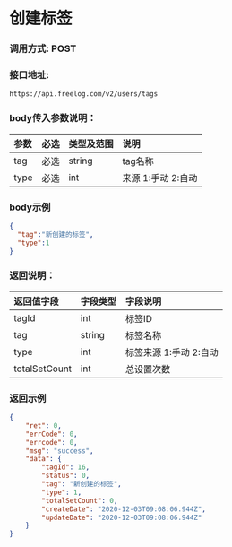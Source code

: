 # 创建标签

### 调用方式: POST

### 接口地址:

```
https://api.freelog.com/v2/users/tags
```

### body传入参数说明：

| 参数 | 必选 | 类型及范围 | 说明 |
| :--- | :--- | :--- | :--- |
|tag|必选|string|tag名称|
|type|必选|int|来源 1:手动 2:自动|


### body示例

```json
{
  "tag":"新创建的标签",
  "type":1
}
```

### 返回说明：

| 返回值字段 | 字段类型 | 字段说明 |
| :--- | :--- | :--- |
| tagId | int | 标签ID |
| tag | string | 标签名称 |
| type | int | 标签来源 1:手动 2:自动 |
| totalSetCount | int | 总设置次数 |


### 返回示例

```json
{
    "ret": 0,
    "errCode": 0,
    "errcode": 0,
    "msg": "success",
    "data": {
        "tagId": 16,
        "status": 0,
        "tag": "新创建的标签",
        "type": 1,
        "totalSetCount": 0,
        "createDate": "2020-12-03T09:08:06.944Z",
        "updateDate": "2020-12-03T09:08:06.944Z"
    }
}
```
